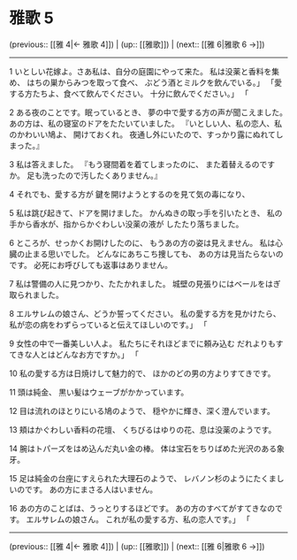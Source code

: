 # 雅歌 5

(previous:: [[雅 4|← 雅歌 4]]) | (up:: [[雅歌]]) | (next:: [[雅 6|雅歌 6 →]])

***


1 いとしい花嫁よ。さあ私は、自分の庭園にやって来た。 私は没薬と香料を集め、 はちの巣からみつを取って食べ、 ぶどう酒とミルクを飲んでいる。」 「愛する方たちよ、食べて飲んでください。 十分に飲んでください。」 「 

2 ある夜のことです。眠っているとき、 夢の中で愛する方の声が聞こえました。 あの方は、私の寝室のドアをたたいていました。 『いとしい人、私の恋人、私のかわいい鳩よ、 開けておくれ。 夜通し外にいたので、すっかり露にぬれてしまった。』 

3 私は答えました。 『もう寝間着を着てしまったのに、 また着替えるのですか。 足も洗ったので汚したくありません。』 

4 それでも、愛する方が 鍵を開けようとするのを見て気の毒になり、 

5 私は跳び起きて、ドアを開けました。 かんぬきの取っ手を引いたとき、 私の手から香水が、指からかぐわしい没薬の液が したたり落ちました。 

6 ところが、せっかくお開けしたのに、 もうあの方の姿は見えません。 私は心臓の止まる思いでした。 どんなにあちこち捜しても、 あの方は見当たらないのです。 必死にお呼びしても返事はありません。 

7 私は警備の人に見つかり、たたかれました。 城壁の見張りにはベールをはぎ取られました。 

8 エルサレムの娘さん、どうか誓ってください。 私の愛する方を見かけたら、 私が恋の病をわずらっていると伝えてほしいのです。」 「 

9 女性の中で一番美しい人よ。 私たちにそれほどまでに頼み込む だれよりもすてきな人とはどんなお方ですか。」 「 

10 私の愛する方は日焼けして魅力的で、 ほかのどの男の方よりすてきです。 

11 頭は純金、 黒い髪はウェーブがかかっています。 

12 目は流れのほとりにいる鳩のようで、 穏やかに輝き、深く澄んでいます。 

13 頬はかぐわしい香料の花壇、 くちびるはゆりの花、息は没薬のようです。 

14 腕はトパーズをはめ込んだ丸い金の棒。 体は宝石をちりばめた光沢のある象牙。 

15 足は純金の台座にすえられた大理石のようで、 レバノン杉のようにたくましいのです。 あの方にまさる人はいません。 

16 あの方のことばは、うっとりするほどです。 あの方のすべてがすてきなのです。 エルサレムの娘さん。 これが私の愛する方、私の恋人です。」 「

***

(previous:: [[雅 4|← 雅歌 4]]) | (up:: [[雅歌]]) | (next:: [[雅 6|雅歌 6 →]])
